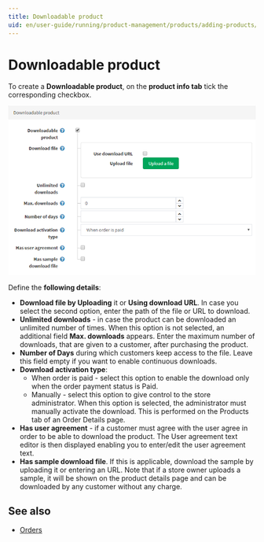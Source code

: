 ```yaml
---
title: Downloadable product
uid: en/user-guide/running/product-management/products/adding-products/downloadable-products
---
```


# Downloadable product

To create a **Downloadable product**, on the **product info tab** tick the corresponding checkbox.

![DownloadableProduct](_static/downloadable-products/DownloadableProduct.png)

Define the **following details**:

- **Download file by Uploading** it or **Using download URL**. In case you select the second option, enter the path of the file or URL to download.
- **Unlimited downloads** - in case the product can be downloaded an unlimited number of times. When this option is not selected, an additional field **Max. downloads** appears. Enter the maximum number of downloads, that are given to a customer, after purchasing the product.
- **Number of Days** during which customers keep access to the file. Leave this field empty if you want to enable continuous downloads.
- **Download activation type**: 
  - When order is paid - select this option to enable the download only when the order payment status is Paid.
  - Manually - select this option to give control to the store administrator. When this option is selected, the administrator must manually activate the download. This is performed on the Products tab of an Order Details page.
- **Has user agreement** - if a customer must agree with the user agree in order to be able to download the product. The User agreement text editor is then displayed enabling you to enter/edit the user agreement text.
- **Has sample download file**. If this is applicable, download the sample by uploading it or entering an URL. Note that if a store owner uploads a sample, it will be shown on the product details page and can be downloaded by any customer without any charge.

## See also

- [Orders](xref:en/user-guide/running/order-management/orders/index)